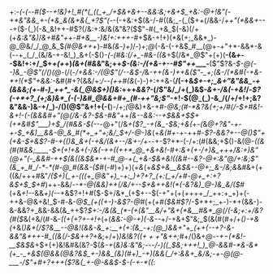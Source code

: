 +:-*(_-(_--#(*_$--+!&)+!_#(*(_((_+_/+$&+&+-*-&&:&;+&+$_+&:-@+!&"(-+*&"&&_+-(+&_&(&+&(_+?$"(*-_-(-+&:+$(&-/-#((&;_-(_($+_+_(/&&-/_++"(*&&+---_+($-(_)(-&_&!++-#$?(/&:+:&/&(&"&?($$"-#(_+&_$(-&)(/+(+_&:&"&)_/_&+#&"++-#+&__-)&!+:+++-_#+$&-+!+)(*&(+;_&&*_)-@_@&/_/_@_&_$_(_#_@&++_+)-#&_(&_-_)+)_/-)+;_@_(-&-(-+&$_#__(@+-+"+*-&&*-&(--+_(_/_(&/&-+-&!_)_&+(-$()-*(-(#&:(/+_-#&-((&*+$(/&*_@$"+(+)(__-(&_+-_-$&!+:+/_$+*+(+*+)_(&+(#&_&"&;++_$-(&:-/(+&-+--#$"++____-__($"$?&_-$-@(--)&_-@$"(/()(@_-(/(_-/+&&:-/(@$"(/--&$-/_&-*++(&-)++&($"-_+;(&-/(*&#(-+&-*+!(*$"+&&:-*&#(#+?(&&/+:_/--(++#(&_(-)-)+:+$+$&-(__/(-+&_$+-+;_&+"&"&&_-+(&&&;(+-#-)_++*_-&(_@&$+)()&:_+++_&&?-_(/$"&/_/+(_)&$-_&+-/&*(-+*&!_/-_$?(-+*+?_(+;&)&*_(-(-)&#_@&&+#+_(#-++"&;$"_-+!-$(@_(_)-&_/(/+/+!+;&?&"&&-)&-+/_)-/()(@$"&$+!+$(-(__)-/+;_(_@&)+&-+_#-@&;(#-*&?&(+;+/___#(/-$+#&!-&+!-(-(&&&#+"(@(/&-&?-$&_-#&"+_+*(&--_&&:--+$&&+$_$+(+*&#$"___)+$_/(#&&-$(--*-@+"(/&_+($?_-+(&_-$&;+&(_+-_(_&_@+?&"-+-+-$_+&)__&&-@_&_#(*+_+"+;&/_$+/-@-)&_(+_&(#+-_+-++#-*$?-&&?+--@()$"+(+&-$+&$?-#-_+(()_&_&+(-+&/(&+--/&+-/+--*+-$?+*-(-/+:(#(&&;+$()-&(@-*_((_&(_#(#_&&;______-$+(+!+&+(-/&(-++((++*_@_+&+&!-#+:&+(+-/+)&_+++/&:+)&"(@+"(-_&&#-++$(_&_((&$&*-+-#_@-+(_+&-$&+&!((&*_#--&?-@+:&"_@_/+:&;$"(&_+_#_/-*-*(#-@_#(&&-($_#(-_#_)+)+)(+_&_(+*&$+&__&$&--@+;_&-/&;&*&#&+(+((&/+++#&"_/($+)(_+-(((+_@&"+)_-+:_)+?+?_(+:(_+/+#-@+_+:+?&$+$_$+#_)++_-_&&/_--*-@(&&)++(/&/+--$+&++&!(*(-&?&)_@-)&_&/($_#(*+*&_+!-_-&&_+)(_--+&$?+!+#($-$+/&*_(+$+--$(-+"+(+(++++_/_++:+_+)+(-++&-@&+&!_$-#_-_&-@_$_(+((+-)-&$?-@_#(+(_+#($&#$?_/-$+*+;_+-)-*+(&&-)-&-&&?+_&&-&&(&_++$?_$+:-/&(&_(*-(+(&"__&/+"&+(*&__#&*_@(/(-&;+:+/&?(#($_&(+&/(#-&-*((+_(_+?+-+!+*(+(*_&&:-@-_+)(_-_&--*+/-+&+$"&;_$(&(#(#+/+_()-+&(_+&(_)&*(/$?&__--@&!(&&-&_+:__+(+:(&_-+:(@_)&&+"+_(++(--+?-&-&&"&*++-#_((&(/-$&++?+_&;+/+)_)&!&?($(+++$"&++;_#+/()&+_@--+$-$(*&!-__$&$&_+$+(+)&!&#&(&?-$(_&-+_(*&)&:&"&;--_-_/-)((_$&;+++!_)_@-&&#-*&-&*(+_-_+&$(@&&(@&?&$_+-)&&_(&)(#+)_-+)(&&(_/+:&&+_&/&;-+-@(@-___-/$"+#+?+++($?&(_+-@-&&$-$-(-*_+-*((_:
